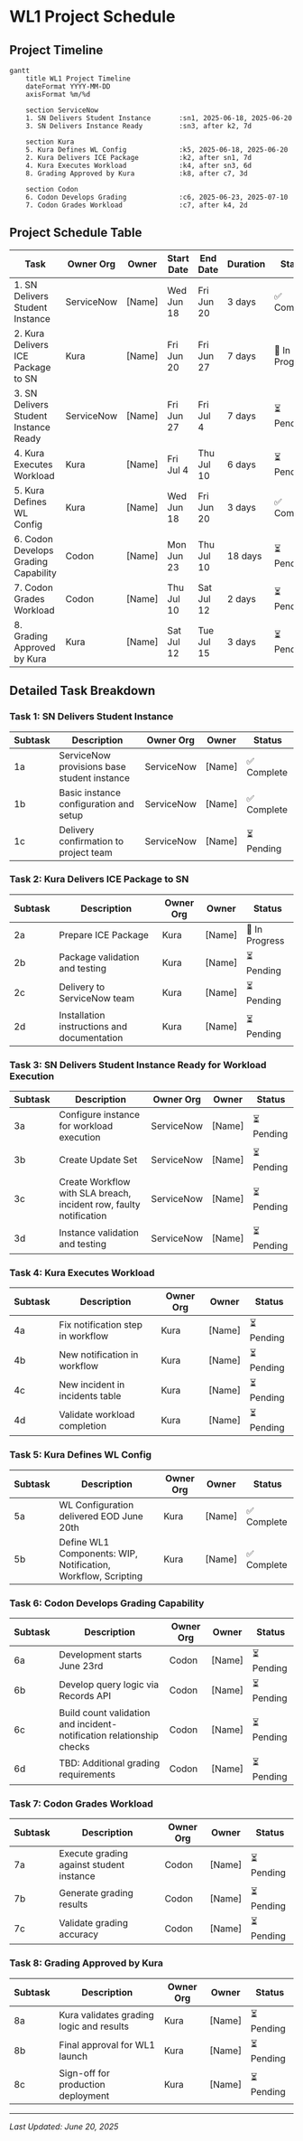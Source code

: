 # WL1 Project Schedule 

## Project Timeline

```mermaid
gantt
    title WL1 Project Timeline
    dateFormat YYYY-MM-DD
    axisFormat %m/%d
    
    section ServiceNow
    1. SN Delivers Student Instance       :sn1, 2025-06-18, 2025-06-20
    3. SN Delivers Instance Ready         :sn3, after k2, 7d
    
    section Kura
    5. Kura Defines WL Config             :k5, 2025-06-18, 2025-06-20
    2. Kura Delivers ICE Package          :k2, after sn1, 7d
    4. Kura Executes Workload             :k4, after sn3, 6d
    8. Grading Approved by Kura           :k8, after c7, 3d
    
    section Codon
    6. Codon Develops Grading             :c6, 2025-06-23, 2025-07-10
    7. Codon Grades Workload              :c7, after k4, 2d
```

## Project Schedule Table

| Task | Owner Org | Owner | Start Date | End Date | Duration | Status | Dependencies |
|------|-----------|-------|------------|----------|----------|--------|--------------|
| 1. SN Delivers Student Instance | ServiceNow | [Name] | Wed Jun 18 | Fri Jun 20 | 3 days | ✅ Complete | None |
| 2. Kura Delivers ICE Package to SN | Kura | [Name] | Fri Jun 20 | Fri Jun 27 | 7 days | 🔄 In Progress | Task 1 |
| 3. SN Delivers Student Instance Ready | ServiceNow | [Name] | Fri Jun 27 | Fri Jul 4 | 7 days | ⏳ Pending | Task 2 |
| 4. Kura Executes Workload | Kura | [Name] | Fri Jul 4 | Thu Jul 10 | 6 days | ⏳ Pending | Task 3 |
| 5. Kura Defines WL Config | Kura | [Name] | Wed Jun 18 | Fri Jun 20 | 3 days | ✅ Complete | None |
| 6. Codon Develops Grading Capability | Codon | [Name] | Mon Jun 23 | Thu Jul 10 | 18 days | ⏳ Pending | Tasks 4, 5 |
| 7. Codon Grades Workload | Codon | [Name] | Thu Jul 10 | Sat Jul 12 | 2 days | ⏳ Pending | Task 6 |
| 8. Grading Approved by Kura | Kura | [Name] | Sat Jul 12 | Tue Jul 15 | 3 days | ⏳ Pending | Task 7 |

## Detailed Task Breakdown

### Task 1: SN Delivers Student Instance
| Subtask | Description | Owner Org | Owner | Status |
|---------|-------------|-----------|-------|--------|
| 1a | ServiceNow provisions base student instance | ServiceNow | [Name] | ✅ Complete |
| 1b | Basic instance configuration and setup | ServiceNow | [Name] | ✅ Complete |
| 1c | Delivery confirmation to project team | ServiceNow | [Name] | ⏳ Pending  |



### Task 2: Kura Delivers ICE Package to SN
| Subtask | Description | Owner Org | Owner | Status |
|---------|-------------|-----------|-------|--------|
| 2a | Prepare ICE Package| Kura | [Name] | 🔄 In Progress |
| 2b | Package validation and testing | Kura | [Name] | ⏳ Pending |
| 2c | Delivery to ServiceNow team | Kura | [Name] | ⏳ Pending |
| 2d | Installation instructions and documentation | Kura | [Name] | ⏳ Pending |


### Task 3: SN Delivers Student Instance Ready for Workload Execution
| Subtask | Description | Owner Org | Owner | Status |
|---------|-------------|-----------|-------|--------|
| 3a | Configure instance for workload execution | ServiceNow | [Name] | ⏳ Pending |
| 3b | Create Update Set | ServiceNow | [Name] | ⏳ Pending |
| 3c | Create Workflow with SLA breach, incident row, faulty notification | ServiceNow | [Name] | ⏳ Pending |
| 3d | Instance validation and testing | ServiceNow | [Name] | ⏳ Pending |

### Task 4: Kura Executes Workload
| Subtask | Description | Owner Org | Owner | Status |
|---------|-------------|-----------|-------|--------|
| 4a | Fix notification step in workflow | Kura | [Name] | ⏳ Pending |
| 4b | New notification in workflow | Kura | [Name] | ⏳ Pending |
| 4c | New incident in incidents table | Kura | [Name] | ⏳ Pending |
| 4d | Validate workload completion | Kura | [Name] | ⏳ Pending |

### Task 5: Kura Defines WL Config
| Subtask | Description | Owner Org | Owner | Status |
|---------|-------------|-----------|-------|--------|
| 5a | WL Configuration delivered EOD June 20th | Kura | [Name] | ✅ Complete |
| 5b | Define WL1 Components: WIP, Notification, Workflow, Scripting | Kura | [Name] | ✅ Complete |

### Task 6: Codon Develops Grading Capability
| Subtask | Description | Owner Org | Owner | Status |
|---------|-------------|-----------|-------|--------|
| 6a | Development starts June 23rd | Codon | [Name] | ⏳ Pending |
| 6b | Develop query logic via Records API | Codon | [Name] | ⏳ Pending |
| 6c | Build count validation and incident-notification relationship checks | Codon | [Name] | ⏳ Pending |
| 6d | TBD: Additional grading requirements | Codon | [Name] | ⏳ Pending |

### Task 7: Codon Grades Workload
| Subtask | Description | Owner Org | Owner | Status |
|---------|-------------|-----------|-------|--------|
| 7a | Execute grading against student instance | Codon | [Name] | ⏳ Pending |
| 7b | Generate grading results | Codon | [Name] | ⏳ Pending |
| 7c | Validate grading accuracy | Codon | [Name] | ⏳ Pending |

### Task 8: Grading Approved by Kura
| Subtask | Description | Owner Org | Owner | Status |
|---------|-------------|-----------|-------|--------|
| 8a | Kura validates grading logic and results | Kura | [Name] | ⏳ Pending |
| 8b | Final approval for WL1 launch | Kura | [Name] | ⏳ Pending |
| 8c | Sign-off for production deployment | Kura | [Name] | ⏳ Pending |

---
*Last Updated: June 20, 2025*
